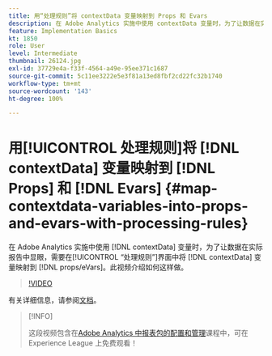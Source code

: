 ```yaml
---
title: 用“处理规则”将 contextData 变量映射到 Props 和 Evars
description: 在 Adobe Analytics 实施中使用 contextData 变量时，为了让数据在实际报告中显眼，需要在“处理规则”界面中将 contextData 变量映射到 props/eVars。此视频介绍如何这样做。
feature: Implementation Basics
kt: 1850
role: User
level: Intermediate
thumbnail: 26124.jpg
exl-id: 37729e4a-f33f-4564-a49e-95ee371c1687
source-git-commit: 5c11ee3222e5e3f81a13ed8fbf2cd22fc32b1740
workflow-type: tm+mt
source-wordcount: '143'
ht-degree: 100%

---
```


# 用[!UICONTROL 处理规则]将 [!DNL contextData] 变量映射到 [!DNL Props] 和 [!DNL Evars] {#map-contextdata-variables-into-props-and-evars-with-processing-rules}

在 Adobe Analytics 实施中使用 [!DNL contextData] 变量时，为了让数据在实际报告中显眼，需要在[!UICONTROL “处理规则”]界面中将 [!DNL contextData] 变量映射到 [!DNL props/eVars]。此视频介绍如何这样做。

>[!VIDEO](https://video.tv.adobe.com/v/26124/?quality=12)

有关详细信息，请参阅[文档](https://experienceleague.adobe.com/docs/analytics/admin/admin-tools/processing-rules/processing-rules.html?lang=zh-Hans)。

>[!INFO]
>
> 这段视频包含在[Adobe Analytics 中报表包的配置和管理](https://experienceleague.adobe.com/?recommended=Analytics-A-1-2021.1.administration)课程中，可在 Experience League 上免费观看！